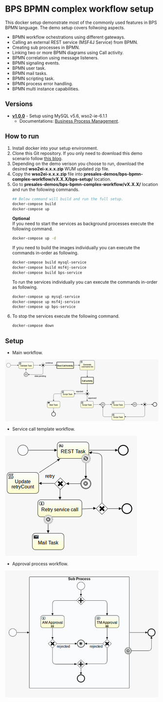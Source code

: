 # BPS BPMN complex workflow setup
This docker setup demonstrate most of the commonly used features in BPS BPMN language. The demo setup covers follwoing aspects. 
* BPMN workflow ochestrations using different gateways. 
* Calling an external REST service (MSF4J Service) from BPMN.
* Creating sub processes in BPMN. 
* Linking two or more BPMN diagrams using Call activity.
* BPMN correlation using message listeners.
* BPMN signaling events.
* BPMN user task.
* BPMN mail tasks.
* BPMN scripting task.
* BPMN process error handling. 
* BPMN multi instance capabilities.

## Versions
* [**v1.0.0**](v1.0.0) - Setup using MySQL v5.6, wso2-ie-6.1.1
  * Documentations: [Business Process Management](https://docs.wso2.com/display/EI611/Business+Process+Management).

## How to run
1. Install docker into your setup environment.
2. Clone this Git repository. If you only need to download this demo scenario follow [this blog](http://amalg-blogs.blogspot.com/2017/12/github-clone-only-sub-directory-of.html).
3. Depending on the demo verison you choose to run, download the desired **wso2ei-x.x.x.zip** WUM updated zip file.
4. Copy the **wso2ei-x.x.x.zip** file into **presales-demos/bps-bpmn-complex-workflow/vX.X.X/bps-setup/** location.
6. Go to **presales-demos/bps-bpmn-complex-workflow/vX.X.X/** location and run the following commands.
    ```bash
    ## Below command will build and run the full setup.
    docker-compose build
    docker-compose up
    ```
    **Optional**  
    If you need to start the services as background processes execute the following command.
    ```bash
    docker-compose up -d
    ```
    If you need to build the images individually you can execute the commands in-order as following.
    ```bash
    docker-compose build mysql-service
    docker-compose build msf4j-service
    docker-compose build bps-service
    ```
    To run the services individually you can execute the commands in-order as following.
    ```bash
    docker-compose up mysql-service
    docker-compose up msf4j-service
    docker-compose up bps-service
    ```
7. To stop the services execute the following command. 
    ```bash
    docker-compose down
    ```
## Setup 
* Main workflow.

![Main Workflow](v1.0.0/other-resources/diagrams/main-workflow.png)
* Service call template workflow.

![Main Workflow](v1.0.0/other-resources/diagrams/service-call-template.png)
* Approval process workflow.

![Main Workflow](v1.0.0/other-resources/diagrams/approval-process.png)